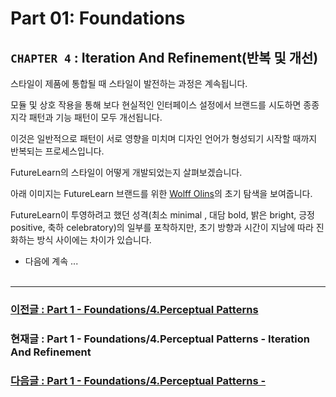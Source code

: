 # Part 01: Foundations

## `CHAPTER 4` : **Iteration And Refinement(반복 및 개선)**

스타일이 제품에 통합될 때 스타일이 발전하는 과정은 계속됩니다.

모듈 및 상호 작용을 통해 보다 현실적인 인터페이스 설정에서 브랜드를 시도하면 종종 지각 패턴과 기능 패턴이 모두 개선됩니다.

이것은 일반적으로 패턴이 서로 영향을 미치며 디자인 언어가 형성되기 시작할 때까지 반복되는 프로세스입니다.

FutureLearn의 스타일이 어떻게 개발되었는지 살펴보겠습니다.

아래 이미지는 FutureLearn 브랜드를 위한 [Wolff Olins](https://www.wolffolins.com/)의 초기 탐색을 보여줍니다.

FutureLearn이 투영하려고 했던 성격(최소 minimal , 대담 bold, 밝은 bright, 긍정 positive, 축하 celebratory)의 일부를 포착하지만, 초기 방향과 시간이 지남에 따라 진화하는 방식 사이에는 차이가 있습니다.

- 다음에 계속 ...
  <br/>
  <br/>

---

### [ 이전글 : Part 1 - Foundations/4.Perceptual Patterns](./01-Foundations-04-PP01-PerceptualPatterns.md)

### 현재글 : Part 1 - Foundations/4.Perceptual Patterns - Iteration And Refinement

### [다음글 : Part 1 - Foundations/4.Perceptual Patterns - ](./01-Foundations-04-PP03-.md)
